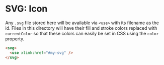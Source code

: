 # SVG: Icon

Any `.svg` file stored here will be available via `<use>` with its filename as the id. Files in this directory will have their fill and stroke colors replaced with `currentColor` so that these colors can easily be set in CSS using the `color` property.

```html
<svg>
  <use xlink:href="#my-svg" />
</svg>
```
